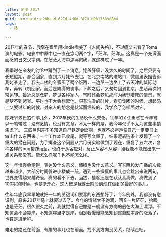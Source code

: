 ```yaml
---
title: 茫洋 2017
layout: post
guid: urn:uuid:ac28bead-627d-4d6d-8f78-d981730908b8
tags:
  - 路
  
---
```

  
2017年的春节，我窝在家里用kindle看完了《人间失格》，不过瘾又去看了Toma演的电影。电影中中原中也一直在念叨两个字，「茫洋，茫洋」。这真是一个充满画面感的日文汉字词。在茫茫大海中漂浮的我，就这样过了一年。

春季时在亲友的讨论中猜到了一个消息，姥爷肝癌，没太久的时间了。之后只要有长短假期，都会回家，直到六月姥爷去世。在北京南站的进站口，微信里表姐告诉我姥爷走了，我去二楼的全家买了两个饭团，一边哭一边坐上了去天津的城际动车，再转飞机回家。而后是繁缛的丧事，下葬之后，又匆匆回到北京，生活再次如常运转。最近总是做梦，梦见各种家人，有时还会梦见那时为姥爷陪床的情景，就是梦不到姥爷。平时也不大会想起他，只有洗澡的时候，看见饭团的时候，想起马上又要过年的时候。对亲人的想念是伏延而绵长的，我学会了怎样面对它。

除姥爷去世这件事儿外，2017年我的生活没什么变化。往年的关注重点在今年可以一笔带过：没有感情，也没有文章。不太一样的是，我今年似乎不太为这些事情焦虑了。 三四月时差不多知道自己铁定会延期，也就不必声声催自己一定要马上做出什么东西来；一个工作本已收尾，就等写文章了，结果逻辑链条上发现了一个重大的潜在问题，为了排查这个问题从六月份实验做到了现在，重复了五六次，各种各样的bug接踵而至，也终于从容应对，反正从容不从容，跟我能不能做出来一点关系都没有。能怎么样呢？也不能怎么样。

这一年慢慢会觉得，表达没什么意义，情绪也没什么意义。写东西和发广播的次数越来越少。大部分时间躲进小楼成一统，遇到一些操蛋的事儿也会跳出来说两句，世界变得越来越奇怪，真的看不下去。当然，播客还是在认认真真做，真做到了100期的时候，也是挺开心。这大概是我博士阶段到现在做到的最好的事儿。

往年年底我早早地就把一年的关键词和要写的东西想好了，今年例外，我都没有意识到，原来2017年马上就要过去了。今年的情绪太不饱满，回首一片茫茫，抬眼也是茫茫。很久很久之前，我就觉得自己像是一艘没有方向的船在大海上漂浮。不知道会不会靠岸，不知道哪里才是岸，但是我慢慢能感知到这艘船本身的涨落了。也算是进步吧。

难走的路还在前面，有趣的事儿也在前面。找不到方向没关系，继续走吧。
